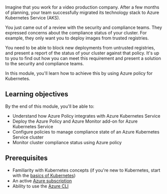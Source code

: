 Imagine that you work for a video production company. After a few months of planning, your team successfully migrated its technology stack to Azure Kubernetes Service (AKS).

You just came out of a review with the security and compliance teams. They expressed concerns about the compliance status of your cluster. For example, they only want you to deploy images from trusted registries.

You need to be able to block new deployments from untrusted registries, and present a report of the status of your cluster against that policy. It's up to you to find out how you can meet this requirement and present a solution to the security and compliance teams. 

In this module, you'll learn how to achieve this by using Azure policy for Kubernetes.

## Learning objectives

By the end of this module, you'll be able to:

- Understand how Azure Policy integrates with Azure Kubernetes Service
- Deploy the Azure Policy and Azure Monitor add-on for Azure Kubernetes Service
- Configure policies to manage compliance state of an Azure Kubernetes Service cluster
- Monitor cluster compliance status using Azure policy

## Prerequisites

- Familiarity with Kubernetes concepts (if you're new to Kubernetes, start with the [basics of Kubernetes](https://azure.microsoft.com/topic/what-is-kubernetes/?azure-portal=true&WT.mc_id=akspipeline_intro-learn-ludossan))
- An active [Azure subscription](https://azure.microsoft.com/free/services/kubernetes-service/?azure-portal=true&WT.mc_id=akspipeline_intro-learn-ludossan)
- Ability to use the [Azure CLI](/azure/aks/kubernetes-walkthrough?WT.mc_id=akspipeline_intro-learn-ludossan)
